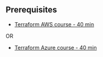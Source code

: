 ## Prerequisites

- [Terraform AWS course - 40 min](https://learn.hashicorp.com/collections/terraform/aws-get-started)

OR

- [Terraform Azure course - 40 min](https://learn.hashicorp.com/collections/terraform/azure-get-started)

